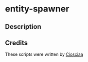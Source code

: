 # entity-spawner

## Description


## Credits
These scripts were written by [Ciosciaa](https://github.com/Ciosciaa)
